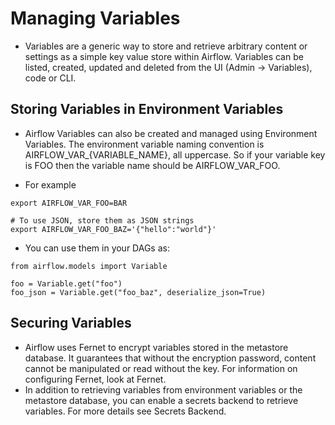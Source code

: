 # Managing Variables
- Variables are a generic way to store and retrieve arbitrary content or settings as a simple key value store within Airflow. Variables can be listed, created, updated and deleted from the UI (Admin -> Variables), code or CLI.

## Storing Variables in Environment Variables
- Airflow Variables can also be created and managed using Environment Variables. The environment variable naming convention is AIRFLOW_VAR_{VARIABLE_NAME}, all uppercase. So if your variable key is FOO then the variable name should be AIRFLOW_VAR_FOO.

- For example
```
export AIRFLOW_VAR_FOO=BAR

# To use JSON, store them as JSON strings
export AIRFLOW_VAR_FOO_BAZ='{"hello":"world"}'
```


- You can use them in your DAGs as:
```
from airflow.models import Variable

foo = Variable.get("foo")
foo_json = Variable.get("foo_baz", deserialize_json=True)
```

## Securing Variables
- Airflow uses Fernet to encrypt variables stored in the metastore database. It guarantees that without the encryption password, content cannot be manipulated or read without the key. For information on configuring Fernet, look at Fernet.
- In addition to retrieving variables from environment variables or the metastore database, you can enable a secrets backend to retrieve variables. For more details see Secrets Backend.

